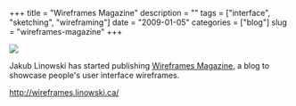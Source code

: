 +++
title = "Wireframes Magazine"
description = ""
tags = ["interface", "sketching", "wireframing"]
date = "2009-01-05"
categories = ["blog"]
slug = "wireframes-magazine"
+++



  <div class="notebook-screenshot"><a href="http://wireframes.linowski.ca/"><img src="/media/bluga/wt4962304fccd81.jpg"/></a></div><p>Jakub Linowski has started publishing <a href="http://wireframes.linowski.ca/">Wireframes Magazine</a>, a blog to showcase people's user interface wireframes.</p>
    
  <a href="http://wireframes.linowski.ca/">http://wireframes.linowski.ca/</a>
